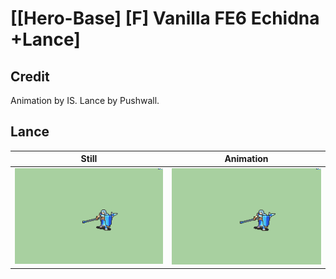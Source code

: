 # [\[Hero-Base\] \[F\] Vanilla FE6 Echidna +Lance]

## Credit

Animation by IS.
Lance by Pushwall.
	
## Lance

| Still | Animation |
| :---: | :-------: |
| ![Lance still](./Lance_000.png) | ![Lance animation](./Lance.gif) |
